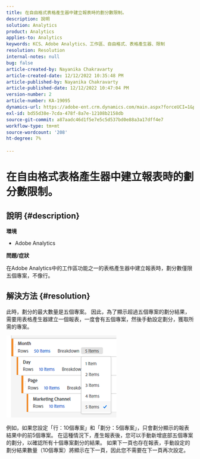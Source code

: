 ```yaml
---
title: 在自由格式表格產生器中建立報表時的劃分數限制。
description: 說明
solution: Analytics
product: Analytics
applies-to: Analytics
keywords: KCS、Adobe Analytics、工作區、自由格式、表格產生器、限制
resolution: Resolution
internal-notes: null
bug: false
article-created-by: Nayanika Chakravarty
article-created-date: 12/12/2022 10:35:48 PM
article-published-by: Nayanika Chakravarty
article-published-date: 12/12/2022 10:47:04 PM
version-number: 2
article-number: KA-19095
dynamics-url: https://adobe-ent.crm.dynamics.com/main.aspx?forceUCI=1&pagetype=entityrecord&etn=knowledgearticle&id=4315ac52-6d7a-ed11-81ac-6045bd006b25
exl-id: bd55d38e-7cda-478f-8a7e-12108b2158db
source-git-commit: a87aadc46d1f5e7e5c5d537bd0e88a3a17dff4e7
workflow-type: tm+mt
source-wordcount: '208'
ht-degree: 7%

---
```


# 在自由格式表格產生器中建立報表時的劃分數限制。

## 說明 {#description}


<b>環境</b>

- Adobe Analytics

<b>問題/症狀</b>

在Adobe Analytics中的工作區功能之一的表格產生器中建立報表時，劃分數僅限五個專案，不像行。


## 解決方法 {#resolution}


此時，劃分的最大數量是五個專案。 因此，為了顯示超過五個專案的劃分結果，需要用表格產生器建立一個報表，一度會有五個專案，然後手動設定劃分，獲取所需的專案。

![](assets/936a2ca2-6ab5-ec11-983f-000d3a5d0e57.png)

例如，如果您設定「行：10個專案」和「劃分：5個專案」，只會劃分顯示的報表結果中的前5個專案。 在這種情況下，產生報表後，您可以手動新增底部五個專案的劃分，以確認所有十個專案劃分的結果。 如果下一頁也存在報表，手動設定的劃分結果數量（10個專案）將顯示在下一頁，因此您不需要在下一頁再次設定。
